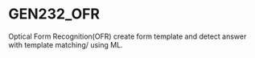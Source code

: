 # GEN232_OFR
Optical Form Recognition(OFR) create form template and detect answer with template matching/ using ML.
